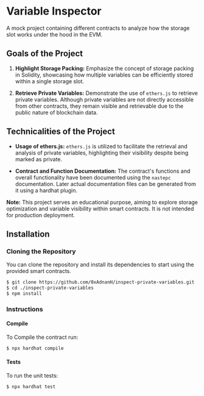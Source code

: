 # Variable Inspector

A mock project containing different contracts to analyze how the storage slot works under the hood in the EVM.

## Goals of the Project

1. **Highlight Storage Packing:** Emphasize the concept of storage packing in Solidity, showcasing how multiple variables can be efficiently stored within a single storage slot.

2. **Retrieve Private Variables:** Demonstrate the use of `ethers.js` to retrieve private variables. Although private variables are not directly accessible from other contracts, they remain visible and retrievable due to the public nature of blockchain data.

## Technicalities of the Project

- **Usage of ethers.js:** `ethers.js` is utilized to facilitate the retrieval and analysis of private variables, highlighting their visibility despite being marked as private.

- **Contract and Function Documentation:** The contract's functions and overall functionality have been documented using the `nastepc` documentation. Later actual documentation files can be generated from it using a hardhat plugin.

**Note:** This project serves an educational purpose, aiming to explore storage optimization and variable visibility within smart contracts. It is not intended for production deployment.

## Installation

### Cloning the Repository

You can clone the repository and install its dependencies to start using the provided smart contracts.

```bash
$ git clone https://github.com/0xAdnanH/inspect-private-variables.git
$ cd ./inspect-private-variables
$ npm install
```

### Instructions

#### Compile

To Compile the contract run:

```bash
$ npx hardhat compile
```

#### Tests

To run the unit tests:

```bash
$ npx hardhat test
```

